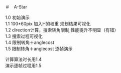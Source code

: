＃　A-Star

1.0   初始演示  
1.1   100*60pix  加入H的权重 规划结果可视化  
1.2   direction计算，搜索转角限制,性能提升不明显（有错）  
1.3   搜索过程可视化　  
1.4   限制转角＋anglecost   
1.5   限制转角＋anglecost  逐帧演示  




计算算法时长用1.4  
演示逐帧过程用1.5  
